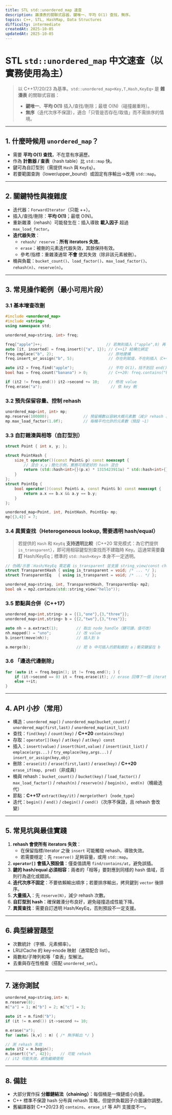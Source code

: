 ```yaml
---
title: STL std::unordered_map 速查
description: 雜湊表的關聯式容器，鍵唯一、平均 O(1) 查找，無序。
topics: C++, STL, HashMap, Data Structures
difficulty: intermediate
createdAt: 2025-10-05
updatedAt: 2025-10-05
---
```


# STL `std::unordered_map` 中文速查（以實務使用為主）

> 以 C++17/20/23 為基準。`std::unordered_map<Key,T,Hash,KeyEq>` 是 **雜湊表** 的關聯式容器：
> - **鍵唯一**、**平均 O(1)** 插入/查找/刪除；最壞 O(N)（碰撞嚴重時）。
> - **無序**（迭代次序不保證），適合「只管是否存在/取值」而不需排序的情境。

---

## 1. 什麼時候用 `unordered_map`？
- 需要 **平均 O(1) 查找**，不在意有序遍歷。
- 作為 **計數器 / 查表**（hash table）比 `std::map` 快。
- 鍵可為自訂型別（需提供 `Hash` 與 `KeyEq`）。
- 若要範圍查詢（lower/upper_bound）或固定有序輸出→改用 `std::map`。

---

## 2. 關鍵特性與複雜度
- 迭代器：`ForwardIterator`（只能 ++）。
- 插入/查找/刪除：**平均 O(1)**；最壞 O(N)。
- 重新雜湊（rehash）可能發生在：插入導致 **載入因子** 超過 `max_load_factor`。
- **迭代器失效**：
  - `rehash/ reserve`：**所有 iterators 失效**。
  - `erase`：被刪的元素迭代器失效，其餘保持有效。
  - 參考/指標：重雜湊通常 **不會** 使其失效（除非該元素被刪）。
- 桶與負載：`bucket_count()`、`load_factor()`、`max_load_factor()`、`rehash(n)`、`reserve(n)`。

---

## 3. 常見操作範例（最小可用片段）

### 3.1 基本增查改刪
```cpp
#include <unordered_map>
#include <string>
using namespace std;

unordered_map<string, int> freq;

freq["apple"]++;                            // 若無則插入 ("apple",0) 再 ++
auto [it, inserted] = freq.insert({"a", 1}); // C++17 結構化綁定
freq.emplace("b", 2);                        // 原地建構
freq.insert_or_assign("b", 5);               // 存在則賦值，不在則插入（C++17）

auto it2 = freq.find("apple");               // 平均 O(1)，找不到回 end()
bool has = freq.count("banana") > 0;         // C++20: freq.contains("banana")

if (it2 != freq.end()) it2->second += 10;    // 修改 value
freq.erase("a");                              // 依 key 刪
```

### 3.2 預先保留容量、控制 rehash
```cpp
unordered_map<int, int> mp;
mp.reserve(100000);               // 預留桶數以容納大概元素數（減少 rehash 次數）
mp.max_load_factor(1.0f);         // 每桶平均允許的元素數（預設 ~1）
```

### 3.3 自訂雜湊與相等（自訂型別）
```cpp
struct Point { int x, y; };

struct PointHash {
    size_t operator()(const Point& p) const noexcept {
        // 混合 x,y；簡化示例，實務可用更好的 hash 混合
        return (std::hash<int>{}(p.x) * 1315423911u) ^ std::hash<int>{}(p.y);
    }
};
struct PointEq {
    bool operator()(const Point& a, const Point& b) const noexcept {
        return a.x == b.x && a.y == b.y;
    }
};

unordered_map<Point, int, PointHash, PointEq> mp;
mp[{3,4}] = 7;
```

### 3.4 異質查找（Heterogeneous lookup, **需要透明 hash/equal**）
> 若提供的 `Hash` 和 `KeyEq` **支持透明比較**（C++20 常見模式：為它們提供 `is_transparent`），即可用相容鍵型別查找而不建臨時 Key。這通常需要**自訂** Hash/KeyEq；標準的 `std::hash<Key>` 本身不一定透明。
```cpp
// 伪碼/示意：Hash/KeyEq 需定義 is_transparent 並支援 string_view/const char* 等
struct TransparentHash { using is_transparent = void; /* ... */ };
struct TransparentEq   { using is_transparent = void; /* ... */ };

unordered_map<string, int, TransparentHash, TransparentEq> mp2;
bool ok = mp2.contains(std::string_view("hello"));
```

### 3.5 節點與合併（C++17）
```cpp
unordered_map<int,string> a = {{1,"one"},{3,"three"}};
unordered_map<int,string> b = {{2,"two"},{3,"tres"}};

auto nh = a.extract(1);        // 取出 node_handle（鍵可讀，值可改）
nh.mapped() = "uno";           // 改 value
b.insert(move(nh));            // 插入到 b

a.merge(b);                    // 把 b 中可插入的節點搬到 a；衝突鍵留在 b
```

### 3.6 「邊迭代邊刪除」
```cpp
for (auto it = freq.begin(); it != freq.end(); ) {
    if (it->second == 0) it = freq.erase(it); // erase 回傳下一個 iterator
    else ++it;
}
```

---

## 4. API 小抄（常用）
- 構造：`unordered_map()` / `unordered_map(bucket_count)` / `unordered_map(first,last)` / `unordered_map(init_list)`
- 查找：`find(key)` / `count(key)` / **C++20** `contains(key)`
- 存取：`operator[](key)` / `at(key)` / `at(key) const`
- 插入：`insert(value)` / `insert(hint,value)` / `insert(init_list)` / `emplace(args...)` / `try_emplace(key,args...)` / `insert_or_assign(key,obj)`
- 刪除：`erase(it)` / `erase(first,last)` / `erase(key)` / **C++20** `erase_if(map, pred)`（非成員）
- 桶與 rehash：`bucket_count()` / `bucket(key)` / `load_factor()` / `max_load_factor()` / `rehash(n)` / `reserve(n)` / `begin(n), end(n)`（桶級迭代）
- 節點：**C++17** `extract(key/it)` / `merge(other)`（`node_type`）
- 迭代：`begin()` / `end()` / `cbegin()` / `cend()`（次序不保證，且 rehash 會改變）

---

## 5. 常見坑與最佳實踐
1. **rehash 會使所有 iterators 失效**：
   - 在保留指標/iterator 之後 `insert` 可能觸發 rehash，導致失效。
   - 若需要穩定：先 `reserve()` 足夠容量，或用 `std::map`。
2. **`operator[]` 會插入預設值**：僅查值請用 `find/contains/at`，避免誤插。
3. **鍵的 hash/equal 必須相容**：兩者的「相等」要對應到同樣的 hash 值域，否則行為退化或錯誤。
4. **迭代次序不固定**：不要依賴輸出順序；若要排序輸出，拷貝鍵到 `vector` 後排序。
5. **大量插入**：先 `reserve(N)`，減少 rehash 次數。
6. **自訂型別 hash**：確保雜湊分布良好，避免碰撞造成性能下降。
7. **異質查找**：需要自訂透明 Hash/KeyEq，否則預設不一定支援。

---

## 6. 典型練習題型
- 次數統計（字頻、元素頻率）。
- LRU/Cache 的 key→node 映射（通常配合 list）。
- 兩數和/子陣列和等「查表」型解法。
- 去重與存在性檢查（搭配 `unordered_set`）。

---

## 7. 迷你測試
```cpp
unordered_map<string,int> m;
m.reserve(8);
m["a"] = 1; m["b"] = 2; m["c"] = 3;

auto it = m.find("b");
if (it != m.end()) it->second += 10;

m.erase("a");
for (auto& [k,v] : m) { /* 無序輸出 */ }

// 測 rehash 失效
auto it2 = m.begin();
m.insert({"x", 42});    // 可能 rehash
// it2 可能失效，避免繼續使用
```

---

## 8. 備註
- 大部分實作採 **分離鏈結法（chaining）**：每個桶是一條鏈或小向量。
- C++ 標準不保證 hash 分布與 rehash 策略，但提供負載因子介面讓你調整。
- 舊編譯器對 C++20/23 的 `contains`、`erase_if` 等 API 支援度不一。

